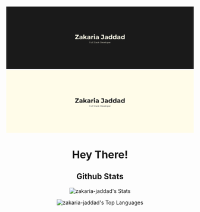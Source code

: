 ![Banner-dark-mode](./static/dark.png#gh-dark-mode-only)
![Banner-light-mode](./static/light.png#gh-light-mode-only)

<h1 align="center" style="font-size: bold;">
Hey There!
</h1>

<h2 align="center">Github Stats</h2>

<div align = "center">

![zakaria-jaddad's Stats](https://github-readme-stats.vercel.app/api?username=zakaria-jaddad&theme=dark&show_icons=true&hide_border=false&count_private=true)
<br>

![zakaria-jaddad's Top Languages](https://github-readme-stats.vercel.app/api/top-langs/?username=zakaria-jaddad&theme=dark&show_icons=true&hide_border=false&layout=compact)

</div>

